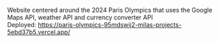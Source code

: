 Website centered around the 2024 Paris Olympics that uses the Google Maps API, weather API and currency converter API <br>
Deployed: https://paris-olympics-95mdswij2-milas-projects-5ebd37b5.vercel.app/
